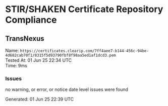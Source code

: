 # STIR/SHAKEN Certificate Repository Compliance

## TransNexus

Name: `https://certificates.clearip.com/7ff4aee7-b144-456c-94be-4d682cab70f1/8315f5d93790fbf8f98aa5ed1af1dcd3.pem`\
Tested At: 01 Jun 25 22:34 UTC\
Time: 9ms

### Issues

no warning, or error, or notice date level issues were found

Generated: 01 Jun 25 22:39 UTC